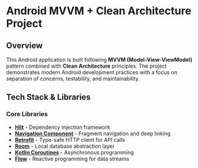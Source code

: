 # Android MVVM + Clean Architecture Project

## Overview

This Android application is built following **MVVM (Model-View-ViewModel)** pattern combined with **Clean Architecture** principles. The project demonstrates modern Android development practices with a focus on separation of concerns, testability, and maintainability.

## Tech Stack & Libraries

### Core Libraries

- **[Hilt](https://dagger.dev/hilt/)** - Dependency injection framework
- **[Navigation Component](https://developer.android.com/guide/navigation)** - Fragment navigation and deep linking
- **[Retrofit](https://square.github.io/retrofit/)** - Type-safe HTTP client for API calls
- **[Room](https://developer.android.com/training/data-storage/room)** - Local database abstraction layer
- **[Kotlin Coroutines](https://kotlinlang.org/docs/coroutines-overview.html)** - Asynchronous programming
- **[Flow](https://kotlinlang.org/docs/flow.html)** - Reactive programming for data streams